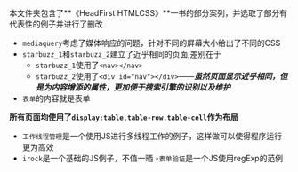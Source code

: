 本文件夹包含了**《HeadFirst HTMLCSS》**一书的部分案列，并选取了部分有代表性的例子并进行了删改

- `mediaquery`考虑了媒体响应的问题，针对不同的屏幕大小给出了不同的CSS
- `starbuzz_1`和`starbuzz_2`建立了近乎相同的页面,差别在于
	+ `starbuzz_1`使用了`<nav></nav>`
	+ `starbuzz_2`使用了`<div id="nav"></div>`——***虽然页面显示近乎相同，但是为内容增添的属性，更加便于搜索引擎的识别以及维护***
- `表单`的内容就是表单

**所有页面均使用了`display:table,table-row,table-cell`作为布局**

- `工作线程管理`是一个使用JS进行多线程工作的例子，这样做可以使得程序运行更为高效
- `irock`是一个基础的JS例子，不值一晒
-`表单验证`是一个JS使用regExp的范例